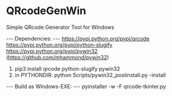# QRcodeGenWin
Simple QRcode Generator Tool for Windows

--- Dependencies: ---
https://pypi.python.org/pypi/qrcode
https://pypi.python.org/pypi/python-slugify
https://pypi.python.org/pypi/pywin32 (https://github.com/mhammond/pywin32)

1) pip3 install qrcode python-slugify pywin32
2) in PYTHONDIR: python Scripts/pywin32_postinstall.py -install

--- Build as Windows-EXE: ---
pyinstaller -w -F qrcode-tkinter.py
